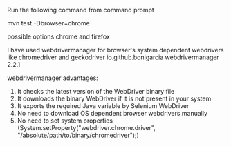 Run the following command from command prompt

mvn test -Dbrowser=chrome

possible options chrome and firefox

I have used webdrivermanager for browser's system dependent webdrivers like chromedriver and geckodriver
 <dependency>
   <groupId>io.github.bonigarcia</groupId>
   <artifactId>webdrivermanager</artifactId>
   <version>2.2.1</version>
 </dependency>  

webdrivermanager advantages:
  1.  It checks the latest version of the WebDriver binary file
  2.  It downloads the binary WebDriver if it is not present in your system
  3.  It exports the required Java variable by Selenium WebDriver
  4. No need to download OS dependent browser webdrivers manually
  5. No need to set system properties (System.setProperty("webdriver.chrome.driver", "/absolute/path/to/binary/chromedriver");)
